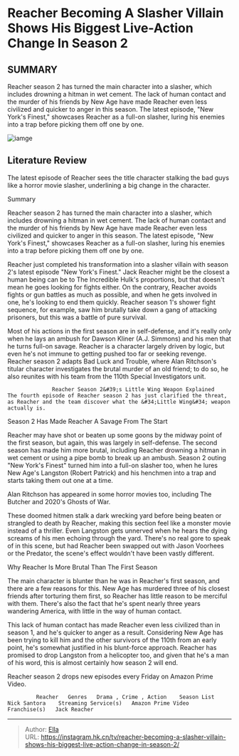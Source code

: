# Reacher Becoming A Slasher Villain Shows His Biggest Live-Action Change In Season 2


## SUMMARY 



  Reacher season 2 has turned the main character into a slasher, which includes drowning a hitman in wet cement.   The lack of human contact and the murder of his friends by New Age have made Reacher even less civilized and quicker to anger in this season.   The latest episode, &#34;New York&#39;s Finest,&#34; showcases Reacher as a full-on slasher, luring his enemies into a trap before picking them off one by one.  

![iamge](https://static1.srcdn.com/wordpress/wp-content/uploads/2023/12/alan-ritchson-as-jack-reacher-holding-dogtags-in-the-poster-for-amazon-s-reacher-season-2.jpg)

## Literature Review
The latest episode of Reacher sees the title character stalking the bad guys like a horror movie slasher, underlining a big change in the character.





Summary

  Reacher season 2 has turned the main character into a slasher, which includes drowning a hitman in wet cement.   The lack of human contact and the murder of his friends by New Age have made Reacher even less civilized and quicker to anger in this season.   The latest episode, &#34;New York&#39;s Finest,&#34; showcases Reacher as a full-on slasher, luring his enemies into a trap before picking them off one by one.  







Reacher just completed his transformation into a slasher villain with season 2&#39;s latest episode &#34;New York&#39;s Finest.&#34; Jack Reacher might be the closest a human being can be to The Incredible Hulk&#39;s proportions, but that doesn&#39;t mean he goes looking for fights either. On the contrary, Reacher avoids fights or gun battles as much as possible, and when he gets involved in one, he&#39;s looking to end them quickly. Reacher season 1&#39;s shower fight sequence, for example, saw him brutally take down a gang of attacking prisoners, but this was a battle of pure survival.

Most of his actions in the first season are in self-defense, and it&#39;s really only when he lays an ambush for Dawson Kliner (A.J. Simmons) and his men that he turns full-on savage. Reacher is a character largely driven by logic, but even he&#39;s not immune to getting pushed too far or seeking revenge. Reacher season 2 adapts Bad Luck and Trouble, where Alan Ritchson&#39;s titular character investigates the brutal murder of an old friend; to do so, he also reunites with his team from the 110th Special Investigators unit.





 

                  Reacher Season 2&#39;s Little Wing Weapon Explained   The fourth episode of Reacher season 2 has just clarified the threat, as Reacher and the team discover what the &#34;Little Wing&#34; weapon actually is.    


 Season 2 Has Made Reacher A Savage From The Start 
          

Reacher may have shot or beaten up some goons by the midway point of the first season, but again, this was largely in self-defense. The second season has made him more brutal, including Reacher drowning a hitman in wet cement or using a pipe bomb to break up an ambush. Season 2 outing &#34;New York&#39;s Finest&#34; turned him into a full-on slasher too, when he lures New Age&#39;s Langston (Robert Patrick) and his henchmen into a trap and starts taking them out one at a time.






Alan Ritchson has appeared in some horror movies too, including The Butcher and 2020&#39;s Ghosts of War.




These doomed hitmen stalk a dark wrecking yard before being beaten or strangled to death by Reacher, making this section feel like a monster movie instead of a thriller. Even Langston gets unnerved when he hears the dying screams of his men echoing through the yard. There&#39;s no real gore to speak of in this scene, but had Reacher been swapped out with Jason Voorhees or the Predator, the scene&#39;s effect wouldn&#39;t have been vastly different.



 Why Reacher Is More Brutal Than The First Season 
         

The main character is blunter than he was in Reacher&#39;s first season, and there are a few reasons for this. New Age has murdered three of his closest friends after torturing them first, so Reacher has little reason to be merciful with them. There&#39;s also the fact that he&#39;s spent nearly three years wandering America, with little in the way of human contact.




This lack of human contact has made Reacher even less civilized than in season 1, and he&#39;s quicker to anger as a result. Considering New Age has been trying to kill him and the other survivors of the 110th from an early point, he&#39;s somewhat justified in his blunt-force approach. Reacher has promised to drop Langston from a helicopter too, and given that he&#39;s a man of his word, this is almost certainly how season 2 will end.

Reacher season 2 drops new episodes every Friday on Amazon Prime Video.

             Reacher   Genres   Drama , Crime , Action    Season List   Nick Santora    Streaming Service(s)   Amazon Prime Video    Franchise(s)   Jack Reacher       


---

> Author: [Ella](https://instagram.hk.cn/)  
> URL: https://instagram.hk.cn/tv/reacher-becoming-a-slasher-villain-shows-his-biggest-live-action-change-in-season-2/  

